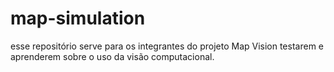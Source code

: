 # map-simulation
esse repositório serve para os integrantes do projeto Map Vision testarem e aprenderem sobre o uso da visão computacional.
